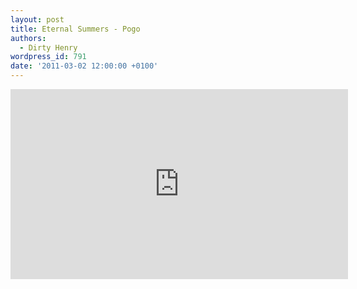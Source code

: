 ```yaml
---
layout: post
title: Eternal Summers - Pogo
authors:
  - Dirty Henry
wordpress_id: 791
date: '2011-03-02 12:00:00 +0100'
---
```

<iframe width="540" height="304" src="http://www.youtube.com/embed/QjbycdyywRY" frameborder="0" allowfullscreen></iframe>
